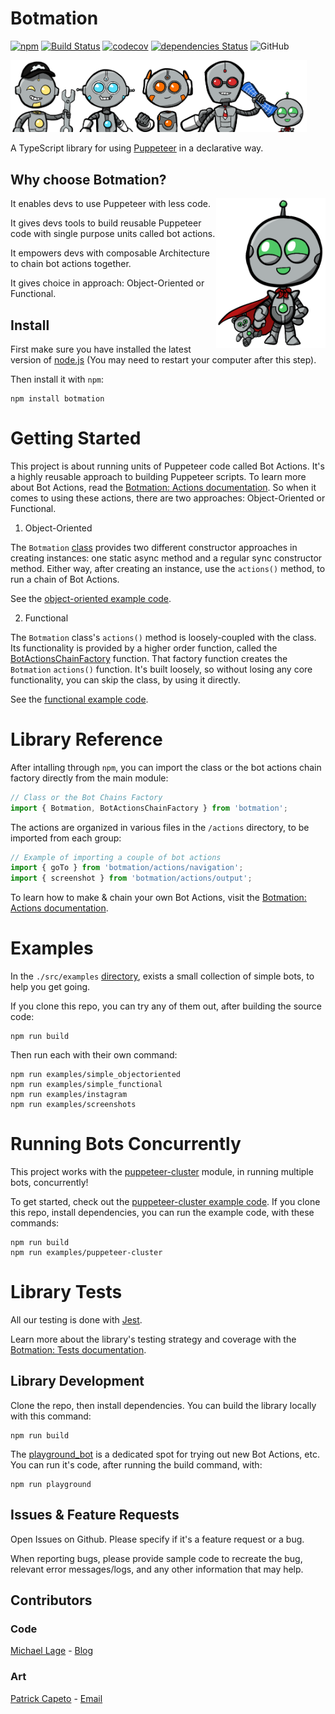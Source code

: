 <h1>
    Botmation
</h1>

[![npm](https://img.shields.io/npm/v/botmation)](https://www.npmjs.com/package/botmation)
[![Build Status](https://travis-ci.com/mrWh1te/Botmation.svg?branch=master)](https://travis-ci.com/mrWh1te/Botmation) 
[![codecov](https://img.shields.io/codecov/c/github/mrWh1te/Botmation/master?label=codecov)](https://codecov.io/gh/mrWh1te/Botmation)
[![dependencies Status](https://david-dm.org/mrWh1te/Botmation/status.svg)](https://david-dm.org/mrWh1te/Botmation) 
![GitHub](https://img.shields.io/github/license/mrWh1te/Botmation)

<img src="https://raw.githubusercontent.com/mrWh1te/Botmation/master/assets/art/banner/1556x379v2.png" alt="Botmation Crew" width="474">

A TypeScript library for using [Puppeteer](https://github.com/puppeteer/puppeteer) in a declarative way.

Why choose Botmation?
---------------------

It enables devs to use Puppeteer with less code. <img alt="Baby Bot" src="https://raw.githubusercontent.com/mrWh1te/Botmation/master/assets/art/baby_bot.PNG" width="175" align="right">

It gives devs tools to build reusable Puppeteer code with single purpose units called bot actions.

It empowers devs with composable Architecture to chain bot actions together.

It gives choice in approach: Object-Oriented or Functional.

Install
-------

First make sure you have installed the latest version of [node.js](http://nodejs.org/)
(You may need to restart your computer after this step).

Then install it with `npm`:

    npm install botmation

# Getting Started

This project is about running units of Puppeteer code called Bot Actions. It's a highly reusable approach to building Puppeteer scripts. To learn more about Bot Actions, read the [Botmation: Actions documentation](/src/botmation/actions/README.md). So when it comes to using these actions, there are two approaches: Object-Oriented or Functional.

1) Object-Oriented

The `Botmation` [class](/src/botmation/class.ts) provides two different constructor approaches in creating instances: one static async method and a regular sync constructor method. Either way, after creating an instance, use the `actions()` method, to run a chain of Bot Actions.

See the [object-oriented example code](/src/examples/simple_objectoriented.ts).

2) Functional

The `Botmation` class's `actions()` method is loosely-coupled with the class. Its functionality is provided by a higher order function, called the [BotActionsChainFactory](/src/botmation/factories/bot-actions-chain.factory.ts) function. That factory function creates the `Botmation` `actions()` function. It's built loosely, so without losing any core functionality, you can skip the class, by using it directly.

See the [functional example code](/src/examples/simple_functional.ts).

# Library Reference

After intalling through `npm`, you can import the class or the bot actions chain factory directly from the main module:
```javascript
// Class or the Bot Chains Factory
import { Botmation, BotActionsChainFactory } from 'botmation';
```
The actions are organized in various files in the `/actions` directory, to be imported from each group:
```javascript
// Example of importing a couple of bot actions
import { goTo } from 'botmation/actions/navigation';
import { screenshot } from 'botmation/actions/output';
```

To learn how to make & chain your own Bot Actions, visit the [Botmation: Actions documentation](/src/botmation/actions/README.md).

# Examples

In the `./src/examples` [directory](/src/examples), exists a small collection of simple bots, to help you get going.

If you clone this repo, you can try any of them out, after building the source code:
```
npm run build
```

Then run each with their own command:
```
npm run examples/simple_objectoriented
npm run examples/simple_functional
npm run examples/instagram
npm run examples/screenshots
```

# Running Bots Concurrently

This project works with the [puppeteer-cluster](https://github.com/thomasdondorf/puppeteer-cluster) module, in running multiple bots, concurrently!

To get started, check out the [puppeteer-cluster example code](/src/examples/puppeteer-cluster.ts). 
If you clone this repo, install dependencies, you can run the example code, with these commands:
```
npm run build
npm run examples/puppeteer-cluster
```

# Library Tests

All our testing is done with [Jest](https://jestjs.io/).

Learn more about the library's testing strategy and coverage with the [Botmation: Tests documentation](/src/tests/README.md).

## Library Development

Clone the repo, then install dependencies. You can build the library locally with this command:
```
npm run build
```

The [playground_bot](/src/playground_bot.ts) is a dedicated spot for trying out new Bot Actions, etc. You can run it's code, after running the build command, with:
```
npm run playground
```

## Issues & Feature Requests

Open Issues on Github. Please specify if it's a feature request or a bug.

When reporting bugs, please provide sample code to recreate the bug, relevant error messages/logs, and any other information that may help.

## Contributors

### Code

[Michael Lage](https://github.com/mrWh1te) - [Blog](https://copynpaste.me)

### Art

[Patrick Capeto](https://www.instagram.com/patrick.capeto/) - [Email](mailto:me@patrickcapeto.com)
